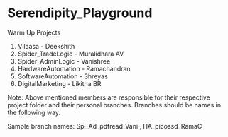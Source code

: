 # Serendipity_Playground
Warm Up Projects

1. Vilaasa - Deekshith
2. Spider_TradeLogic - Muralidhara AV
3. Spider_AdminLogic - Vanishree
4. HardwareAutomation - Ramachandran
5. SoftwareAutomation - Shreyas
6. DigitalMarketing - Likitha BR

Note: Above mentioned members are responsible for their respective project folder and their personal branches. Branches should be names in the following way.

Sample branch names: Spi_Ad_pdfread_Vani , HA_picossd_RamaC 
